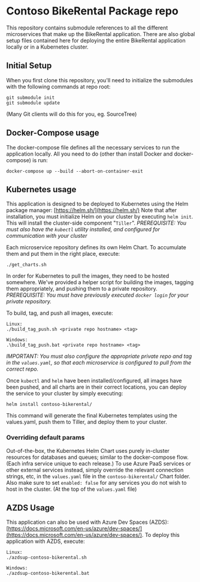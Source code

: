 # Contoso BikeRental Package repo
This repository contains submodule references to all the different microservices that make up the BikeRental application. There are also global setup files contained here for deploying the entire BikeRental application locally or in a Kubernetes cluster.

## Initial Setup
When you first clone this repository, you'll need to initialize the submodules with the following commands at repo root:
```
git submodule init
git submodule update
```
(Many Git clients will do this for you, eg. SourceTree)

## Docker-Compose usage
The docker-compose file defines all the necessary services to run the application locally. All you need to do (other than install Docker and docker-compose) is run:
```
docker-compose up --build --abort-on-container-exit
```

## Kubernetes usage
This application is designed to be deployed to Kubernetes using the Helm package manager: [https://helm.sh/](https://helm.sh/)  Note that after installation, you must initialize Helm on your cluster by executing `helm init`.  This will install the cluster-side component "`Tiller`".
_PREREQUISITE: You must also have the `kubectl` utility installed, and configured for communication with your cluster_

Each microservice repository defines its own Helm Chart. To accumulate them and put them in the right place, execute:
```
./get_charts.sh
```

In order for Kubernetes to pull the images, they need to be hosted somewhere. We've provided a helper script for building the images, tagging them appropriately, and pushing them to a private repository.
_PREREQUISITE: You must have previously executed `docker login` for your private repository._

To build, tag, and push all images, execute:
```
Linux:
./build_tag_push.sh <private repo hostname> <tag>

Windows:
.\build_tag_push.bat <private repo hostname> <tag>
```
_IMPORTANT: You must also configure the appropriate private repo and tag in the `values.yaml`, so that each microservice is configured to pull from the correct repo._

Once `kubectl` and `helm` have been installed/configured, all images have been pushed, and all charts are in their correct locations, you can deploy the service to your cluster by simply executing:
```
helm install contoso-bikerental/
```

This command will generate the final Kubernetes templates using the values.yaml, push them to Tiller, and deploy them to your cluster.

### Overriding default params
Out-of-the-box, the Kubernetes Helm Chart uses purely in-cluster resources for databases and queues; similar to the docker-compose flow.  (Each infra service unique to each release.)  To use Azure PaaS services or other external services instead, simply override the relevant connection strings, etc, in the `values.yaml` file in the `contoso-bikerental/` Chart folder.  Also make sure to set `enabled: false` for any services you do not wish to host in the cluster. (At the top of the `values.yaml` file)

## AZDS Usage
This application can also be used with Azure Dev Spaces (AZDS): [https://docs.microsoft.com/en-us/azure/dev-spaces/](https://docs.microsoft.com/en-us/azure/dev-spaces/). To deploy this application with AZDS, execute:
```
Linux:
./azdsup-contoso-bikerental.sh

Windows:
./azdsup-contoso-bikerental.bat
```
